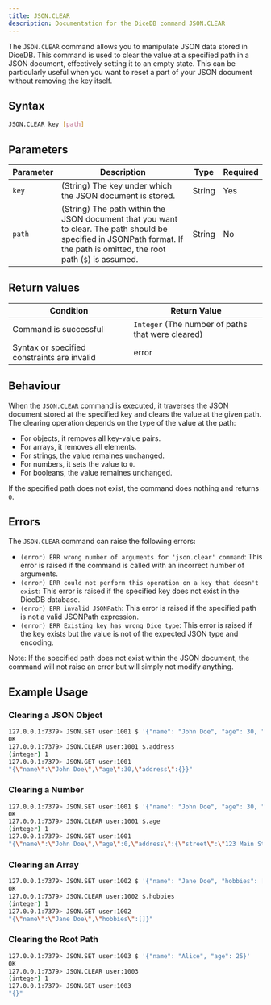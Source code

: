 ```yaml
---
title: JSON.CLEAR
description: Documentation for the DiceDB command JSON.CLEAR
---
```


The `JSON.CLEAR` command allows you to manipulate JSON data stored in DiceDB. This command is used to clear the value at a specified path in a JSON document, effectively setting it to an empty state. This can be particularly useful when you want to reset a part of your JSON document without removing the key itself.

## Syntax

```bash
JSON.CLEAR key [path]
```

## Parameters

| Parameter | Description                                                                                                                                                                 | Type   | Required |
| --------- | --------------------------------------------------------------------------------------------------------------------------------------------------------------------------- | ------ | -------- |
| `key`     | (String) The key under which the JSON document is stored.                                                                                                                   | String | Yes      |
| `path`    | (String) The path within the JSON document that you want to clear. The path should be specified in JSONPath format. If the path is omitted, the root path (`$`) is assumed. | String | No       |

## Return values

| Condition                                   | Return Value                                      |
| ------------------------------------------- | ------------------------------------------------- |
| Command is successful                       | `Integer` (The number of paths that were cleared) |
| Syntax or specified constraints are invalid | error                                             |

## Behaviour

When the `JSON.CLEAR` command is executed, it traverses the JSON document stored at the specified key and clears the value at the given path. The clearing operation depends on the type of the value at the path:

- For objects, it removes all key-value pairs.
- For arrays, it removes all elements.
- For strings, the value remaines unchanged.
- For numbers, it sets the value to `0`.
- For booleans, the value remaines unchanged.

If the specified path does not exist, the command does nothing and returns `0`.

## Errors

The `JSON.CLEAR` command can raise the following errors:

- `(error) ERR wrong number of arguments for 'json.clear' command`: This error is raised if the command is called with an incorrect number of arguments.
- `(error) ERR could not perform this operation on a key that doesn't exist`: This error is raised if the specified key does not exist in the DiceDB database.
- `(error) ERR invalid JSONPath`: This error is raised if the specified path is not a valid JSONPath expression.
- `(error) ERR Existing key has wrong Dice type`: This error is raised if the key exists but the value is not of the expected JSON type and encoding.

Note: If the specified path does not exist within the JSON document, the command will not raise an error but will simply not modify anything.

## Example Usage

### Clearing a JSON Object

```bash
127.0.0.1:7379> JSON.SET user:1001 $ '{"name": "John Doe", "age": 30, "address": {"street": "123 Main St", "city": "Anytown"}}'
OK
127.0.0.1:7379> JSON.CLEAR user:1001 $.address
(integer) 1
127.0.0.1:7379> JSON.GET user:1001
"{\"name\":\"John Doe\",\"age\":30,\"address\":{}}"
```

### Clearing a Number

```bash
127.0.0.1:7379> JSON.SET user:1001 $ '{"name": "John Doe", "age": 30, "address": {"street": "123 Main St", "city": "Anytown"}}'
OK
127.0.0.1:7379> JSON.CLEAR user:1001 $.age
(integer) 1
127.0.0.1:7379> JSON.GET user:1001
"{\"name\":\"John Doe\",\"age\":0,\"address\":{\"street\":\"123 Main St\",\"city\":\"Anytown\"}}"
```

### Clearing an Array

```bash
127.0.0.1:7379> JSON.SET user:1002 $ '{"name": "Jane Doe", "hobbies": ["reading", "swimming", "hiking"]}'
OK
127.0.0.1:7379> JSON.CLEAR user:1002 $.hobbies
(integer) 1
127.0.0.1:7379> JSON.GET user:1002
"{\"name\":\"Jane Doe\",\"hobbies\":[]}"
```

### Clearing the Root Path

```bash
127.0.0.1:7379> JSON.SET user:1003 $ '{"name": "Alice", "age": 25}'
OK
127.0.0.1:7379> JSON.CLEAR user:1003
(integer) 1
127.0.0.1:7379> JSON.GET user:1003
"{}"
```
